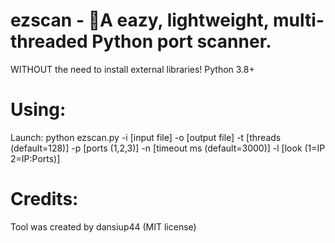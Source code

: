 # ezscan - 📡A eazy, lightweight, multi-threaded Python port scanner.
WITHOUT the need to install external libraries!
Python 3.8+

# Using:
Launch: python ezscan.py -i [input file] -o [output file] -t [threads (default=128)] -p [ports (1,2,3)] -n [timeout ms (default=3000)] -l [look (1=IP 2=IP:Ports)]

# Credits:
Tool was created by dansiup44 (MIT license)

